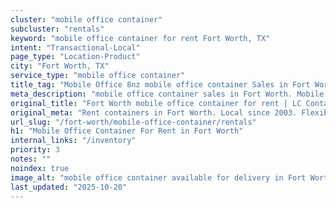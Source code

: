 ```yaml
---
cluster: "mobile office container"
subcluster: "rentals"
keyword: "mobile office container for rent Fort Worth, TX"
intent: "Transactional-Local"
page_type: "Location-Product"
city: "Fort Worth, TX"
service_type: "mobile office container"
title_tag: "Mobile Office 8nz mobile office container Sales in Fort Worth | LC Container"
meta_description: "mobile office container sales in Fort Worth. Mobile office containers for workspace solutions. Fast delivery, competitive pricing. Serving mobile office container area. Quote ID: M9O. Call (214) 524-4168 for your free quote today."
original_title: "Fort Worth mobile office container for rent | LC Container"
original_meta: "Rent containers in Fort Worth. Local since 2003. Flexible rental terms. Same-week delivery available. Get your free quote — call (214) 524-4168 today."
url_slug: "/fort-worth/mobile-office-container/rentals"
h1: "Mobile Office Container For Rent in Fort Worth"
internal_links: "/inventory"
priority: 3
notes: ""
noindex: true
image_alt: "mobile office container available for delivery in Fort Worth"
last_updated: "2025-10-20"
---
```


<!-- TODO: Add unique city/inventory copy, images, and internal links here. -->
